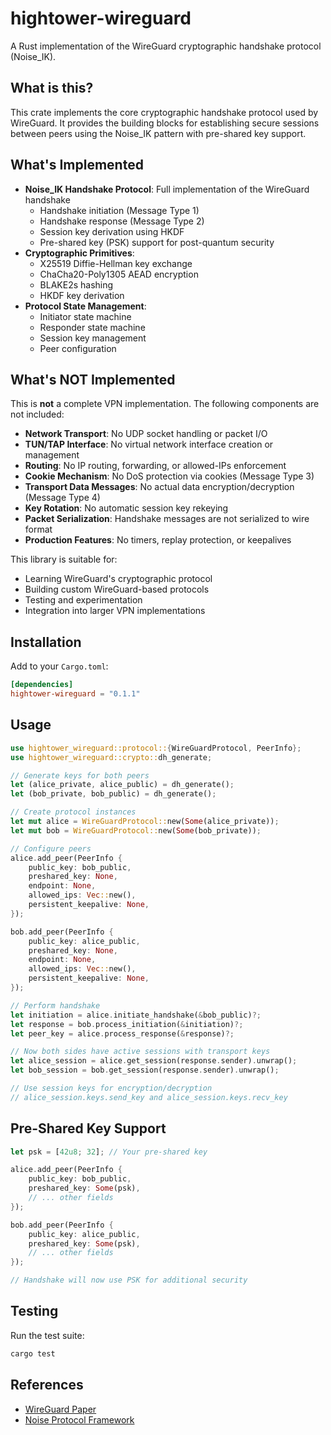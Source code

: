 # hightower-wireguard

A Rust implementation of the WireGuard cryptographic handshake protocol (Noise_IK).

## What is this?

This crate implements the core cryptographic handshake protocol used by WireGuard. It provides the building blocks for establishing secure sessions between peers using the Noise_IK pattern with pre-shared key support.

## What's Implemented

- **Noise_IK Handshake Protocol**: Full implementation of the WireGuard handshake
  - Handshake initiation (Message Type 1)
  - Handshake response (Message Type 2)
  - Session key derivation using HKDF
  - Pre-shared key (PSK) support for post-quantum security
- **Cryptographic Primitives**:
  - X25519 Diffie-Hellman key exchange
  - ChaCha20-Poly1305 AEAD encryption
  - BLAKE2s hashing
  - HKDF key derivation
- **Protocol State Management**:
  - Initiator state machine
  - Responder state machine
  - Session key management
  - Peer configuration

## What's NOT Implemented

This is **not** a complete VPN implementation. The following components are not included:

- **Network Transport**: No UDP socket handling or packet I/O
- **TUN/TAP Interface**: No virtual network interface creation or management
- **Routing**: No IP routing, forwarding, or allowed-IPs enforcement
- **Cookie Mechanism**: No DoS protection via cookies (Message Type 3)
- **Transport Data Messages**: No actual data encryption/decryption (Message Type 4)
- **Key Rotation**: No automatic session key rekeying
- **Packet Serialization**: Handshake messages are not serialized to wire format
- **Production Features**: No timers, replay protection, or keepalives

This library is suitable for:
- Learning WireGuard's cryptographic protocol
- Building custom WireGuard-based protocols
- Testing and experimentation
- Integration into larger VPN implementations

## Installation

Add to your `Cargo.toml`:

```toml
[dependencies]
hightower-wireguard = "0.1.1"
```

## Usage

```rust
use hightower_wireguard::protocol::{WireGuardProtocol, PeerInfo};
use hightower_wireguard::crypto::dh_generate;

// Generate keys for both peers
let (alice_private, alice_public) = dh_generate();
let (bob_private, bob_public) = dh_generate();

// Create protocol instances
let mut alice = WireGuardProtocol::new(Some(alice_private));
let mut bob = WireGuardProtocol::new(Some(bob_private));

// Configure peers
alice.add_peer(PeerInfo {
    public_key: bob_public,
    preshared_key: None,
    endpoint: None,
    allowed_ips: Vec::new(),
    persistent_keepalive: None,
});

bob.add_peer(PeerInfo {
    public_key: alice_public,
    preshared_key: None,
    endpoint: None,
    allowed_ips: Vec::new(),
    persistent_keepalive: None,
});

// Perform handshake
let initiation = alice.initiate_handshake(&bob_public)?;
let response = bob.process_initiation(&initiation)?;
let peer_key = alice.process_response(&response)?;

// Now both sides have active sessions with transport keys
let alice_session = alice.get_session(response.sender).unwrap();
let bob_session = bob.get_session(response.sender).unwrap();

// Use session keys for encryption/decryption
// alice_session.keys.send_key and alice_session.keys.recv_key
```

## Pre-Shared Key Support

```rust
let psk = [42u8; 32]; // Your pre-shared key

alice.add_peer(PeerInfo {
    public_key: bob_public,
    preshared_key: Some(psk),
    // ... other fields
});

bob.add_peer(PeerInfo {
    public_key: alice_public,
    preshared_key: Some(psk),
    // ... other fields
});

// Handshake will now use PSK for additional security
```

## Testing

Run the test suite:

```bash
cargo test
```

## References

- [WireGuard Paper](https://www.wireguard.com/papers/wireguard.pdf)
- [Noise Protocol Framework](https://noiseprotocol.org/)
